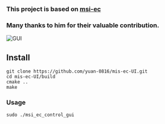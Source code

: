 ### This project is based on [msi-ec](https://github.com/BeardOverflow/msi-ec) 
### Many thanks to him for their valuable contribution.



![GUI](https://github.com/yuan-0816/mis-ec-UI/blob/main/doc/UI.png)

## Install
```
git clone https://github.com/yuan-0816/mis-ec-UI.git
cd mis-ec-UI/build
cmake ..
make
```

### Usage
```
sudo ./msi_ec_control_gui
```
